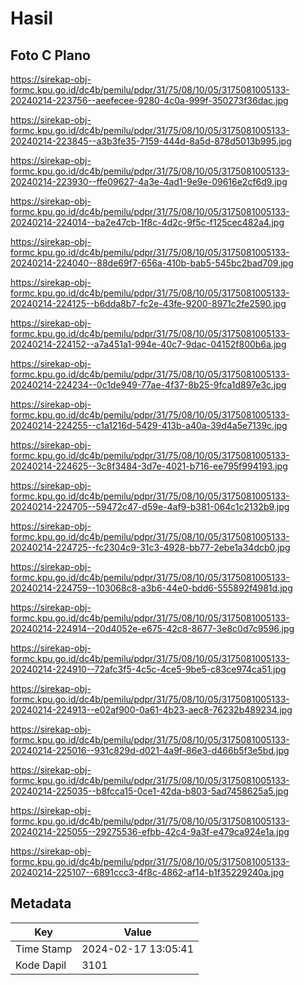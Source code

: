 # Hasil

## Foto C Plano

https://sirekap-obj-formc.kpu.go.id/dc4b/pemilu/pdpr/31/75/08/10/05/3175081005133-20240214-223756--aeefecee-9280-4c0a-999f-350273f36dac.jpg

https://sirekap-obj-formc.kpu.go.id/dc4b/pemilu/pdpr/31/75/08/10/05/3175081005133-20240214-223845--a3b3fe35-7159-444d-8a5d-878d5013b995.jpg

https://sirekap-obj-formc.kpu.go.id/dc4b/pemilu/pdpr/31/75/08/10/05/3175081005133-20240214-223930--ffe09627-4a3e-4ad1-9e9e-09616e2cf6d9.jpg

https://sirekap-obj-formc.kpu.go.id/dc4b/pemilu/pdpr/31/75/08/10/05/3175081005133-20240214-224014--ba2e47cb-1f8c-4d2c-9f5c-f125cec482a4.jpg

https://sirekap-obj-formc.kpu.go.id/dc4b/pemilu/pdpr/31/75/08/10/05/3175081005133-20240214-224040--88de69f7-656a-410b-bab5-545bc2bad709.jpg

https://sirekap-obj-formc.kpu.go.id/dc4b/pemilu/pdpr/31/75/08/10/05/3175081005133-20240214-224125--b6dda8b7-fc2e-43fe-9200-8971c2fe2590.jpg

https://sirekap-obj-formc.kpu.go.id/dc4b/pemilu/pdpr/31/75/08/10/05/3175081005133-20240214-224152--a7a451a1-994e-40c7-9dac-04152f800b6a.jpg

https://sirekap-obj-formc.kpu.go.id/dc4b/pemilu/pdpr/31/75/08/10/05/3175081005133-20240214-224234--0c1de949-77ae-4f37-8b25-9fca1d897e3c.jpg

https://sirekap-obj-formc.kpu.go.id/dc4b/pemilu/pdpr/31/75/08/10/05/3175081005133-20240214-224255--c1a1216d-5429-413b-a40a-39d4a5e7139c.jpg

https://sirekap-obj-formc.kpu.go.id/dc4b/pemilu/pdpr/31/75/08/10/05/3175081005133-20240214-224625--3c8f3484-3d7e-4021-b716-ee795f994193.jpg

https://sirekap-obj-formc.kpu.go.id/dc4b/pemilu/pdpr/31/75/08/10/05/3175081005133-20240214-224705--59472c47-d59e-4af9-b381-064c1c2132b9.jpg

https://sirekap-obj-formc.kpu.go.id/dc4b/pemilu/pdpr/31/75/08/10/05/3175081005133-20240214-224725--fc2304c9-31c3-4928-bb77-2ebe1a34dcb0.jpg

https://sirekap-obj-formc.kpu.go.id/dc4b/pemilu/pdpr/31/75/08/10/05/3175081005133-20240214-224759--103068c8-a3b6-44e0-bdd6-555892f4981d.jpg

https://sirekap-obj-formc.kpu.go.id/dc4b/pemilu/pdpr/31/75/08/10/05/3175081005133-20240214-224914--20d4052e-e675-42c8-8677-3e8c0d7c9596.jpg

https://sirekap-obj-formc.kpu.go.id/dc4b/pemilu/pdpr/31/75/08/10/05/3175081005133-20240214-224910--72afc3f5-4c5c-4ce5-9be5-c83ce974ca51.jpg

https://sirekap-obj-formc.kpu.go.id/dc4b/pemilu/pdpr/31/75/08/10/05/3175081005133-20240214-224913--e02af900-0a61-4b23-aec8-76232b489234.jpg

https://sirekap-obj-formc.kpu.go.id/dc4b/pemilu/pdpr/31/75/08/10/05/3175081005133-20240214-225016--931c829d-d021-4a9f-86e3-d466b5f3e5bd.jpg

https://sirekap-obj-formc.kpu.go.id/dc4b/pemilu/pdpr/31/75/08/10/05/3175081005133-20240214-225035--b8fcca15-0ce1-42da-b803-5ad7458625a5.jpg

https://sirekap-obj-formc.kpu.go.id/dc4b/pemilu/pdpr/31/75/08/10/05/3175081005133-20240214-225055--29275536-efbb-42c4-9a3f-e479ca924e1a.jpg

https://sirekap-obj-formc.kpu.go.id/dc4b/pemilu/pdpr/31/75/08/10/05/3175081005133-20240214-225107--6891ccc3-4f8c-4862-af14-b1f35229240a.jpg


## Metadata

| Key        | Value               |
| ---------- | ------------------- |
| Time Stamp | 2024-02-17 13:05:41 |
| Kode Dapil | 3101                |



